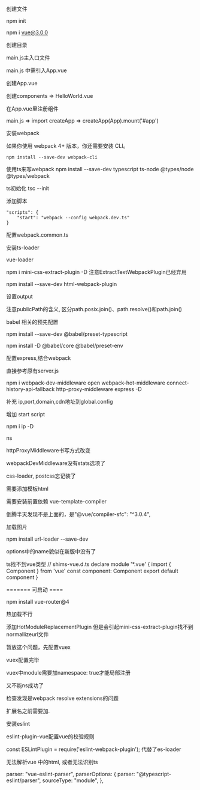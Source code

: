 创建文件

npm init

npm i vue@3.0.0

创建目录

main.js主入口文件

main.js 中需引入App.vue

创建App.vue

创建components => HelloWorld.vue

在App.vue里注册组件

main.js => import createApp => createApp(App).mount('#app')

安装webpack

如果你使用 webpack 4+ 版本，你还需要安装 CLI。

```
npm install --save-dev webpack-cli
```


使用ts来写webpack
npm install --save-dev typescript ts-node @types/node @types/webpack

ts初始化
tsc --init

添加脚本

```
"scripts": {
    "start": "webpack --config webpack.dev.ts"
}
```

配置webpack.common.ts

安装ts-loader

vue-loader


npm i mini-css-extract-plugin -D
注意ExtractTextWebpackPlugin已经弃用

npm install --save-dev html-webpack-plugin

设置output

注意publicPath的含义, 区分path.posix.join()、path.resolve()和path.join()

babel 相关的预先配置

npm install --save-dev @babel/preset-typescript

npm install -D @babel/core @babel/preset-env

配置express,结合webpack

直接参考原有server.js

 npm i webpack-dev-middleware open webpack-hot-middleware connect-history-api-fallback http-proxy-middleware express -D

 补充 ip,port,domain,cdn地址到global.config

增加 start script

npm i ip -D

ns

httpProxyMiddleware书写方式改变

webpackDevMiddleware没有stats选项了

css-loader, postcss忘记装了

需要添加模板html

需要安装前置依赖 vue-template-compiler

倒腾半天发现不是上面的，是"@vue/compiler-sfc": "^3.0.4",

加载图片 

npm install url-loader --save-dev 

options中的name貌似在新版中没有了


ts找不到vue类型
// shims-vue.d.ts
declare module '*.vue' {
  import { Component } from 'vue'
  const component: Component
  export default component
}

======= 可启动 ====

npm install vue-router@4

热加载不行

添加HotModuleReplacementPlugin 但是会引起mini-css-extract-plugin找不到normallizeurl文件

暂放这个问题，先配置vuex

vuex配置完毕

vuex中module需要加namespace: true才能局部注册

又不能ns成功了

检查发现是webpack resolve extensions的问题

扩展名之前需要加.

安装eslint

eslint-plugin-vue配置vue的校验规则

const ESLintPlugin = require('eslint-webpack-plugin'); 
代替了es-loader

无法解析vue 中的html, 或者无法识别ts

  parser: "vue-eslint-parser",
    parserOptions: {
        parser: "@typescript-eslint/parser",
        sourceType: "module",
    },




